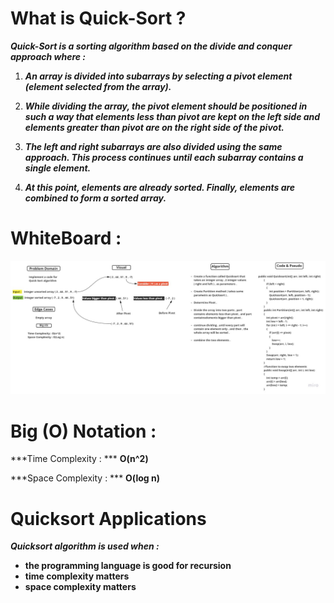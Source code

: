 # What is Quick-Sort ?

***Quick-Sort is a sorting algorithm based on the divide and conquer approach where :***

1. ***An array is divided into subarrays by selecting a pivot element (element selected from the array).***

2. ***While dividing the array, the pivot element should be positioned in such a way that elements less than pivot are kept on the left side and elements greater than pivot are on the right side of the pivot.***

3. ***The left and right subarrays are also divided using the same approach. This process continues until each subarray contains a single element.***

4. ***At this point, elements are already sorted. Finally, elements are combined to form a sorted array.***

# WhiteBoard :

![IMG](/DataStructure/DataStructure/data-structure-console/Sort_Challenges/Quick-Sort/WBQ.jpg)

# Big (O) Notation :

***Time Complexity : *** **O(n^2)**

***Space Complexity : *** **O(log n)**

# Quicksort Applications

***Quicksort algorithm is used when :***

- **the programming language is good for recursion**
- **time complexity matters**
- **space complexity matters**
